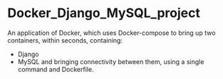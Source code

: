 # Docker_Django_MySQL_project
An application of Docker, which uses Docker-compose to bring up two containers, within seconds, containing:
  - Django
  - MySQL
and bringing connectivity between them, using a single command and Dockerfile.
